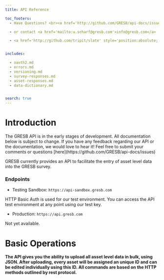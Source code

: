 ```yaml
---
title: API Reference

toc_footers:
  - Have Questions? <br><a href='http://github.com/GRESB/api-docs/issues'>Open an Issue on Github</a>

  - or contact <a href='mailto:u.scharf@gresb.com'>info@gresb.com</a>

  - <a href='http://github.com/tripit/slate' style='position:absolute; bottom:5px;'>Documentation Powered by Slate</a>


includes:

  - oauth2.md 
  - errors.md
  - versioning.md 
  - survey-responses.md
  - asset-responses.md
  - data-dictionary.md


search: true
---
```


# Introduction

<aside class="warning">
The GRESB API is in the early stages of development.  All documentation below is subject to change.  If you have any feedback regarding our API or the documentation, we would love to hear it! Feel free to submit your comments or questions [here](https://github.com/GRESB/api-docs/issues)
</aside>

GRESB currently provides an API to facilitate the entry of asset level data into the GRESB survey.


### Endpoints

- Testing Sandbox: `https://api-sandbox.gresb.com`

HTTP Basic Auth is used for our test environment.  You can access the API test environment at any point using our test key.

- Production: `https://api.gresb.com`

<aside class="info">Not yet available.</aside>
 
# Basic Operations

**The API gives you the ability to upload all asset level data in bulk, using JSON.  After uploading, every asset will be assigned an unique ID and can be edited individually 
using this ID.  All commands are based on the HTTP methods outlined by rest protocol.**  

